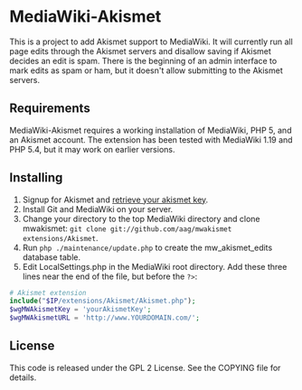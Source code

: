 MediaWiki-Akismet
=================
This is a project to add Akismet support to MediaWiki.  It will currently
run all page edits through the Akismet servers and disallow saving if
Akismet decides an edit is spam.  There is the beginning of an admin
interface to mark edits as spam or ham, but it doesn't allow submitting
to the Akismet servers.

Requirements
------------
MediaWiki-Akismet requires a working installation of MediaWiki, PHP 5, and an
Akismet account.  The extension has been tested with MediaWiki 1.19 and
PHP 5.4, but it may work on earlier versions.

Installing
----------
1. Signup for Akismet and [retrieve your akismet key](https://akismet.com/account/).
2. Install Git and MediaWiki on your server.
3. Change your directory to the top MediaWiki directory and clone mwakismet: `git clone git://github.com/aag/mwakismet extensions/Akismet`.
4. Run `php ./maintenance/update.php` to create the mw_akismet_edits database table.
5. Edit LocalSettings.php in the MediaWiki root directory.  Add these three 
   lines near the end of the file, but before the `?>`:
   
```php
# Akismet extension
include("$IP/extensions/Akismet/Akismet.php");
$wgMWAkismetKey = 'yourAkismetKey';
$wgMWAkismetURL = 'http://www.YOURDOMAIN.com/';
```

License
-------
This code is released under the GPL 2 License.  See the COPYING file for
details.

